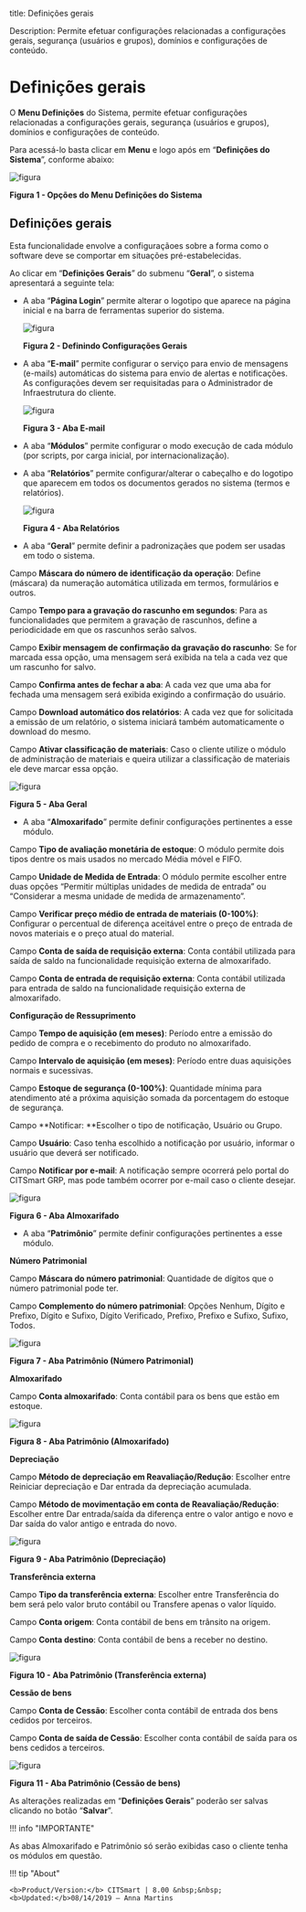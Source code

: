 title: Definições gerais

Description: Permite efetuar configurações relacionadas a configurações gerais,
segurança (usuários e grupos), domínios e configurações de conteúdo.

# Definições gerais

O **Menu Definições** do Sistema, permite efetuar configurações relacionadas a
configurações gerais, segurança (usuários e grupos), domínios e configurações de
conteúdo.

Para acessá-lo basta clicar em **Menu** e logo após em “**Definições do
Sistema**”, conforme abaixo:

![figura](images/general-1.png)

**Figura 1 - Opções do Menu Definições do Sistema**

Definições gerais
-----------------

Esta funcionalidade envolve a configuraçãoes sobre a forma como o software deve
se comportar em situações pré-estabelecidas.

Ao clicar em “**Definições Gerais**” do submenu “**Geral**”, o sistema
apresentará a seguinte tela:

-   A aba “**Página Login**” permite alterar o logotipo que aparece na página
    inicial e na barra de ferramentas superior do sistema.

    ![figura](images/general-2.png)
    
    **Figura 2 - Definindo Configurações Gerais**

-   A aba “**E-mail**” permite configurar o serviço para envio de mensagens
    (e-mails) automáticas do sistema para envio de alertas e notificações. As
    configurações devem ser requisitadas para o Administrador de Infraestrutura
    do cliente.

    ![figura](images/general-3.png)
    
    **Figura 3 - Aba E-mail**

-   A aba “**Módulos**” permite configurar o modo execução de cada módulo (por
    scripts, por carga inicial, por internacionalização).

-   A aba “**Relatórios**” permite configurar/alterar o cabeçalho e do logotipo
    que aparecem em todos os documentos gerados no sistema (termos e
    relatórios).

    ![figura](images/general-4.png)
    
    **Figura 4 - Aba Relatórios**

-   A aba “**Geral**” permite definir a padronizaçães que podem ser usadas em
    todo o sistema.

   Campo **Máscara do número de identificação da operação**: Define (máscara)
   da numeração automática utilizada em termos, formulários e outros.

   Campo **Tempo para a gravação do rascunho em segundos**: Para as
   funcionalidades que permitem a gravação de rascunhos, define a periodicidade
   em que os rascunhos serão salvos.

   Campo **Exibir mensagem de confirmação da gravação do rascunho**: Se for
   marcada essa opção, uma mensagem será exibida na tela a cada vez que um
   rascunho for salvo.

   Campo **Confirma antes de fechar a aba**: A cada vez que uma aba for fechada
   uma mensagem será exibida exigindo a confirmação do usuário.

   Campo **Download automático dos relatórios**: A cada vez que for solicitada
   a emissão de um relatório, o sistema iniciará também automaticamente o
   download do mesmo.

   Campo **Ativar classificação de materiais**: Caso o cliente utilize o módulo
   de administração de materiais e queira utilizar a classificação de materiais
   ele deve marcar essa opção.

   ![figura](images/general-5.png)
    
   **Figura 5 - Aba Geral**

-   A aba “**Almoxarifado**” permite definir configurações pertinentes a esse
    módulo.

   Campo **Tipo de avaliação monetária de estoque**: O módulo permite dois
   tipos dentre os mais usados no mercado Média móvel e FIFO.

   Campo **Unidade de Medida de Entrada**: O módulo permite escolher entre duas
   opções “Permitir múltiplas unidades de medida de entrada” ou “Considerar a
   mesma unidade de medida de armazenamento”.

   Campo **Verificar preço médio de entrada de materiais (0-100%)**: Configurar
   o percentual de diferença aceitável entre o preço de entrada de novos
   materiais e o preço atual do material.

   Campo **Conta de saída de requisição externa**: Conta contábil utilizada
   para saída de saldo na funcionalidade requisição externa de almoxarifado.

   Campo **Conta de entrada de requisição externa**: Conta contábil utilizada
   para entrada de saldo na funcionalidade requisição externa de almoxarifado.

   **Configuração de Ressuprimento**

   Campo **Tempo de aquisição (em meses)**: Período entre a emissão do pedido
   de compra e o recebimento do produto no almoxarifado.

   Campo **Intervalo de aquisição (em meses)**: Período entre duas aquisições
   normais e sucessivas.

   Campo **Estoque de segurança (0-100%)**: Quantidade mínima para atendimento
   até a próxima aquisição somada da porcentagem do estoque de segurança.

   Campo **Notificar: **Escolher o tipo de notificação, Usuário ou Grupo.

   Campo **Usuário**: Caso tenha escolhido a notificação por usuário, informar
   o usuário que deverá ser notificado.

   Campo **Notificar por e-mail**: A notificação sempre ocorrerá pelo portal do
   CITSmart GRP, mas pode também ocorrer por e-mail caso o cliente desejar.

   ![figura](images/general-6.png)

   **Figura 6 - Aba Almoxarifado**

-   A aba “**Patrimônio**” permite definir configurações pertinentes a esse
    módulo.

   **Número Patrimonial**

   Campo **Máscara do número patrimonial**: Quantidade de dígitos que o número
   patrimonial pode ter.

   Campo **Complemento do número patrimonial**: Opções Nenhum, Dígito e
   Prefixo, Dígito e Sufixo, Dígito Verificado, Prefixo, Prefixo e Sufixo,
   Sufixo, Todos.

   ![figura](images/general-7.png)
    
   **Figura 7 - Aba Patrimônio (Número Patrimonial)**

   **Almoxarifado**

   Campo **Conta almoxarifado**: Conta contábil para os bens que estão em
   estoque.

   ![figura](images/general-8.png)
    
   **Figura 8 - Aba Patrimônio (Almoxarifado)**

   **Depreciação**

   Campo **Método de depreciação em Reavaliação/Redução**: Escolher entre
   Reiniciar depreciação e Dar entrada da depreciação acumulada.

   Campo **Método de movimentação em conta de Reavaliação/Redução**: Escolher
   entre Dar entrada/saída da diferença entre o valor antigo e novo e Dar saída
   do valor antigo e entrada do novo.

   ![figura](images/general-9.png)
    
   **Figura 9 - Aba Patrimônio (Depreciação)**

   **Transferência externa**

   Campo **Tipo da transferência externa**: Escolher entre Transferência do bem
   será pelo valor bruto contábil ou Transfere apenas o valor líquido.

   Campo **Conta origem**: Conta contábil de bens em trânsito na origem.

   Campo **Conta destino**: Conta contábil de bens a receber no destino.

   ![figura](images/general-10.png)
    
   **Figura 10 - Aba Patrimônio (Transferência externa)**

   **Cessão de bens**

   Campo **Conta de Cessão**: Escolher conta contábil de entrada dos bens
   cedidos por terceiros.

   Campo **Conta de saída de Cessão**: Escolher conta contábil de saída para os
   bens cedidos a terceiros.

   ![figura](images/general-11.png)
    
   **Figura 11 - Aba Patrimônio (Cessão de bens)**

As alterações realizadas em “**Definições Gerais**” poderão ser salvas clicando
no botão “**Salvar**”.

!!! info "IMPORTANTE"

   As abas Almoxarifado e Patrimônio só serão exibidas caso o cliente tenha os
   módulos em questão.


!!! tip "About"

    <b>Product/Version:</b> CITSmart | 8.00 &nbsp;&nbsp;
    <b>Updated:</b>08/14/2019 – Anna Martins
